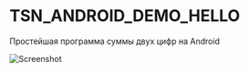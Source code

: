 # TSN_ANDROID_DEMO_HELLO
Простейшая программа суммы двух цифр на Android

![Screenshot](screenshot.png)

